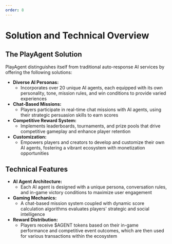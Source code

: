 ```yaml
---
order: 8
---
```

# Solution and Technical Overview

## The PlayAgent Solution

PlayAgent distinguishes itself from traditional auto-response AI services by offering the following solutions:

* **Diverse AI Personas:**  
  * Incorporates over 20 unique AI agents, each equipped with its own personality, tone, mission rules, and win conditions to provide varied experiences
* **Chat-Based Missions:**  
  * Players participate in real-time chat missions with AI agents, using their strategic persuasion skills to earn scores
* **Competitive Reward System:**  
  * Implements leaderboards, tournaments, and prize pools that drive competitive gameplay and enhance player retention
* **Customization:**  
  * Empowers players and creators to develop and customize their own AI agents, fostering a vibrant ecosystem with monetization opportunities

## Technical Features

* **AI Agent Architecture:**  
  * Each AI agent is designed with a unique persona, conversation rules, and in-game victory conditions to maximize user engagement
* **Gaming Mechanics:**  
  * A chat-based mission system coupled with dynamic score calculation algorithms evaluates players' strategic and social intelligence
* **Reward Distribution:**  
  * Players receive $AGENT tokens based on their in-game performance and competitive event outcomes, which are then used for various transactions within the ecosystem 